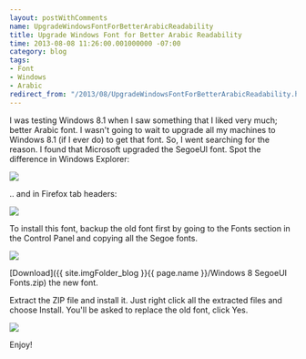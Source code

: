 ```yaml
---
layout: postWithComments
name: UpgradeWindowsFontForBetterArabicReadability
title: Upgrade Windows Font for Better Arabic Readability
time: 2013-08-08 11:26:00.001000000 -07:00
category: blog
tags:
- Font
- Windows
- Arabic
redirect_from: "/2013/08/UpgradeWindowsFontForBetterArabicReadability.html"
---
```

I was testing Windows 8.1 when I saw something that I liked very much; better Arabic font. I wasn't going to wait to upgrade all my machines to Windows 8.1 (if I ever do) to get that font. So, I went searching for the reason. I found that Microsoft upgraded the SegoeUI font. Spot the difference in Windows Explorer:

<a href="{{ site.imgFolder_blog }}{{ page.name }}/ArabicFont-FilesInWinExplorer-BeforeAndAfter-big.png">
    <img class="imageInCenter" src="{{ site.imgFolder_blog }}{{ page.name }}/ArabicFont-FilesInWinExplorer-BeforeAndAfter.png">
</a>

.. and in Firefox tab headers:

<a href="{{ site.imgFolder_blog }}{{ page.name }}/ArabicFont-HeaderInFirefox-BeforeAndAfer.png">
    <img class="imageInCenter" src="{{ site.imgFolder_blog }}{{ page.name }}/ArabicFont-HeaderInFirefox-BeforeAndAfer.png">
</a>

To install this font, backup the old font first by going to the Fonts section in the Control Panel and copying all the Segoe fonts.

<a href="{{ site.imgFolder_blog }}{{ page.name }}/BackupSegoeFont-big.png">
    <img class="imageInCenter" src="{{ site.imgFolder_blog }}{{ page.name }}/BackupSegoeFont.png">
</a>

[Download]({{ site.imgFolder_blog }}{{ page.name }}/Windows 8 SegoeUI Fonts.zip) the new font.

Extract the ZIP file and install it. Just right click all the extracted files and choose Install.
You'll be asked to replace the old font, click Yes.

<a href="{{ site.imgFolder_blog }}{{ page.name }}/ArabicFont-ReplaceFont.png"><img class="imageInCenter" src="{{ site.imgFolder_blog }}{{ page.name }}/ArabicFont-ReplaceFont.png"></a>

Enjoy!